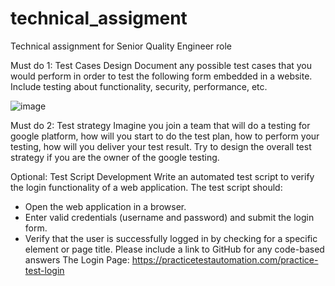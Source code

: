 # technical_assigment
Technical assignment for Senior Quality Engineer role

Must do 1: Test Cases Design
Document any possible test cases that you would perform in order to test the following form
embedded in a website. Include testing about functionality, security, performance, etc.

![image](https://github.com/user-attachments/assets/22668050-7901-438e-af25-56c6ecd08cf6)

Must do 2: Test strategy
Imagine you join a team that will do a testing for google platform, how will you start to do the
test plan, how to perform your testing, how will you deliver your test result. Try to design the
overall test strategy if you are the owner of the google testing.

Optional: Test Script Development
Write an automated test script to verify the login functionality of a web application. The test
script should:
-	Open the web application in a browser.
-	Enter valid credentials (username and password) and submit the login form.
-	Verify that the user is successfully logged in by checking for a specific element or page title.
Please include a link to GitHub for any code-based answers
The Login Page: https://practicetestautomation.com/practice-test-login

